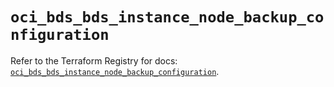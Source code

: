 # `oci_bds_bds_instance_node_backup_configuration`

Refer to the Terraform Registry for docs: [`oci_bds_bds_instance_node_backup_configuration`](https://registry.terraform.io/providers/hashicorp/oci/7.19.0/docs/resources/bds_bds_instance_node_backup_configuration).
